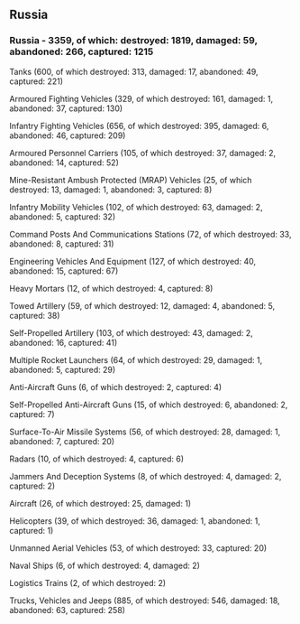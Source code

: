 
 
 ## Russia
 
 ### Russia - 3359, of which: destroyed: 1819, damaged: 59, abandoned: 266, captured: 1215

 

 

 Tanks (600, of which destroyed: 313, damaged: 17, abandoned: 49, captured: 221)

 Armoured Fighting Vehicles (329, of which destroyed: 161, damaged: 1, abandoned: 37, captured: 130)

 Infantry Fighting Vehicles (656, of which destroyed: 395, damaged: 6, abandoned: 46, captured: 209)

 Armoured Personnel Carriers (105, of which destroyed: 37, damaged: 2, abandoned: 14, captured: 52)

 Mine-Resistant Ambush Protected (MRAP) Vehicles (25, of which destroyed: 13, damaged: 1, abandoned: 3, captured: 8)

 Infantry Mobility Vehicles (102, of which destroyed: 63, damaged: 2, abandoned: 5, captured: 32)

 Command Posts And Communications Stations (72, of which destroyed: 33, abandoned: 8, captured: 31)

 Engineering Vehicles And Equipment (127, of which destroyed: 40, abandoned: 15, captured: 67)

 Heavy Mortars (12, of which destroyed: 4, captured: 8)

 Towed Artillery (59, of which destroyed: 12, damaged: 4, abandoned: 5, captured: 38)

 Self-Propelled Artillery (103, of which destroyed: 43, damaged: 2, abandoned: 16, captured: 41)

 Multiple Rocket Launchers (64, of which destroyed: 29, damaged: 1, abandoned: 5, captured: 29)

 Anti-Aircraft Guns (6, of which destroyed: 2, captured: 4)

 Self-Propelled Anti-Aircraft Guns (15, of which destroyed: 6, abandoned: 2, captured: 7)

 Surface-To-Air Missile Systems (56, of which destroyed: 28, damaged: 1, abandoned: 7, captured: 20)

 Radars (10, of which destroyed: 4, captured: 6)

 Jammers And Deception Systems (8, of which destroyed: 4, damaged: 2, captured: 2)

 Aircraft (26, of which destroyed: 25, damaged: 1)

 Helicopters (39, of which destroyed: 36, damaged: 1, abandoned: 1, captured: 1)

 Unmanned Aerial Vehicles (53, of which destroyed: 33, captured: 20)

 Naval Ships (6, of which destroyed: 4, damaged: 2)

 Logistics Trains (2, of which destroyed: 2)

 Trucks, Vehicles and Jeeps (885, of which destroyed: 546, damaged: 18, abandoned: 63, captured: 258)

